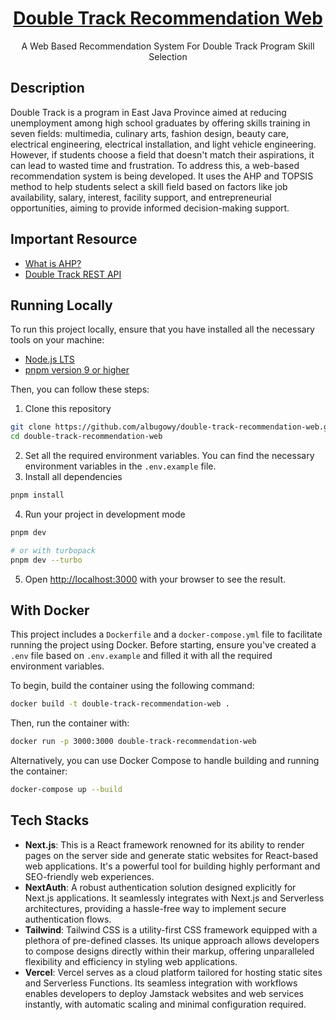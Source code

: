 <div align='center'>
   <a href="https://dt-rekomendasi.vercel.app">
    <h1>Double Track Recommendation Web</h1>
  </a>

  <p>A Web Based Recommendation System For Double Track Program Skill Selection</p>
</div>

## Description

Double Track is a program in East Java Province aimed at reducing unemployment among high school graduates by offering skills training in seven fields: multimedia, culinary arts, fashion design, beauty care, electrical engineering, electrical installation, and light vehicle engineering. However, if students choose a field that doesn't match their aspirations, it can lead to wasted time and frustration. To address this, a web-based recommendation system is being developed. It uses the AHP and TOPSIS method to help students select a skill field based on factors like job availability, salary, interest, facility support, and entrepreneurial opportunities, aiming to provide informed decision-making support.

## Important Resource

- [What is AHP?](https://en.wikipedia.org/wiki/Analytic_hierarchy_process)
- [Double Track REST API](https://github.com/albugowy15/api-double-track)

## Running Locally

To run this project locally, ensure that you have installed all the necessary tools on your machine:

- [Node.js LTS](https://nodejs.org/en)
- [pnpm version 9 or higher](https://pnpm.io)

Then, you can follow these steps:

1. Clone this repository

```bash
git clone https://github.com/albugowy/double-track-recommendation-web.git
cd double-track-recommendation-web
```

2. Set all the required environment variables. You can find the necessary environment variables in the `.env.example` file.
3. Install all dependencies

```bash
pnpm install
```

4. Run your project in development mode

```bash
pnpm dev

# or with turbopack
pnpm dev --turbo
```

5. Open [http://localhost:3000](http://localhost:3000) with your browser to see the result.

## With Docker

This project includes a `Dockerfile` and a `docker-compose.yml` file to facilitate running the project using Docker. Before starting, ensure you've created a `.env` file based on `.env.example` and filled it with all the required environment variables.

To begin, build the container using the following command:

```bash
docker build -t double-track-recommendation-web .
```

Then, run the container with:

```bash
docker run -p 3000:3000 double-track-recommendation-web
```

Alternatively, you can use Docker Compose to handle building and running the container:

```bash
docker-compose up --build
```

## Tech Stacks

- **Next.js**: This is a React framework renowned for its ability to render pages on the server side and generate static websites for React-based web applications. It's a powerful tool for building highly performant and SEO-friendly web experiences.
- **NextAuth**: A robust authentication solution designed explicitly for Next.js applications. It seamlessly integrates with Next.js and Serverless architectures, providing a hassle-free way to implement secure authentication flows.
- **Tailwind**: Tailwind CSS is a utility-first CSS framework equipped with a plethora of pre-defined classes. Its unique approach allows developers to compose designs directly within their markup, offering unparalleled flexibility and efficiency in styling web applications.
- **Vercel**: Vercel serves as a cloud platform tailored for hosting static sites and Serverless Functions. Its seamless integration with workflows enables developers to deploy Jamstack websites and web services instantly, with automatic scaling and minimal configuration required.
